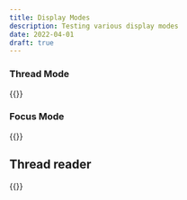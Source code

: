 ```yaml
---
title: Display Modes
description: Testing various display modes
date: 2022-04-01
draft: true
---
```


### Thread Mode

{{<tweet mode="thread" id="1453847967677435905">}}

### Focus Mode

{{<tweet mode="thread" id="1453847967677435905">}}

## Thread reader

{{<threadreader end="1453847967677435905">}}
